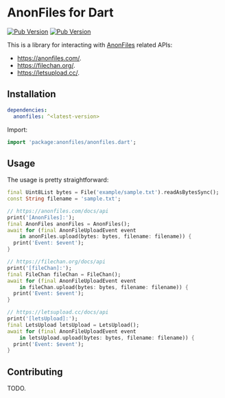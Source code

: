 # AnonFiles for Dart

[![Pub Version](https://img.shields.io/pub/v/anonfiles)](https://pub.dev/packages/anonfiles) [![Pub Version](https://img.shields.io/pub/points/anonfiles)](https://pub.dev/packages/anonfiles)

This is a library for interacting with [AnonFiles](https://anonfiles.com/) related APIs:

- https://anonfiles.com/.
- https://filechan.org/.
- https://letsupload.cc/.

## Installation

```yaml
dependencies:
  anonfiles: ^<latest-version>
```

Import:

```dart
import 'package:anonfiles/anonfiles.dart';
```

## Usage

The usage is pretty straightforward:

```dart
final Uint8List bytes = File('example/sample.txt').readAsBytesSync();
const String filename = 'sample.txt';

// https://anonfiles.com/docs/api
print('[AnonFiles]:');
final AnonFiles anonFiles = AnonFiles();
await for (final AnonFileUploadEvent event
    in anonFiles.upload(bytes: bytes, filename: filename)) {
  print('Event: $event');
}

// https://filechan.org/docs/api
print('[fileChan]:');
final FileChan fileChan = FileChan();
await for (final AnonFileUploadEvent event
    in fileChan.upload(bytes: bytes, filename: filename)) {
  print('Event: $event');
}

// https://letsupload.cc/docs/api
print('[letsUpload]:');
final LetsUpload letsUpload = LetsUpload();
await for (final AnonFileUploadEvent event
    in letsUpload.upload(bytes: bytes, filename: filename)) {
  print('Event: $event');
}
```

## Contributing

TODO.
